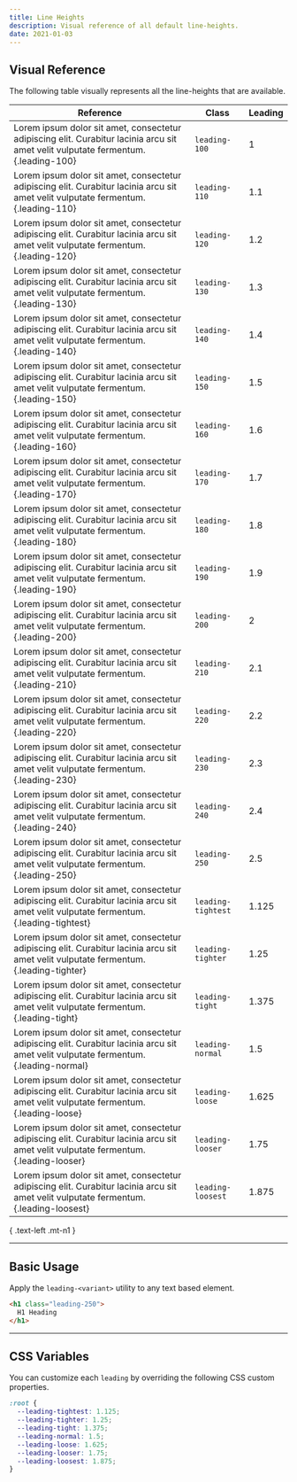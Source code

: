 ```yaml
---
title: Line Heights
description: Visual reference of all default line-heights.
date: 2021-01-03
---
```


## Visual Reference

The following table visually represents all the line-heights that are available.

| Reference | Class | Leading |
| - | - | - |
| Lorem ipsum dolor sit amet, consectetur adipiscing elit. Curabitur lacinia arcu sit amet velit vulputate fermentum. {.leading-100} | `leading-100` | 1 |
| Lorem ipsum dolor sit amet, consectetur adipiscing elit. Curabitur lacinia arcu sit amet velit vulputate fermentum. {.leading-110} | `leading-110` | 1.1 |
| Lorem ipsum dolor sit amet, consectetur adipiscing elit. Curabitur lacinia arcu sit amet velit vulputate fermentum. {.leading-120} | `leading-120` | 1.2 |
| Lorem ipsum dolor sit amet, consectetur adipiscing elit. Curabitur lacinia arcu sit amet velit vulputate fermentum. {.leading-130} | `leading-130` | 1.3 |
| Lorem ipsum dolor sit amet, consectetur adipiscing elit. Curabitur lacinia arcu sit amet velit vulputate fermentum. {.leading-140} | `leading-140` | 1.4 |
| Lorem ipsum dolor sit amet, consectetur adipiscing elit. Curabitur lacinia arcu sit amet velit vulputate fermentum. {.leading-150} | `leading-150` | 1.5 |
| Lorem ipsum dolor sit amet, consectetur adipiscing elit. Curabitur lacinia arcu sit amet velit vulputate fermentum. {.leading-160} | `leading-160` | 1.6 |
| Lorem ipsum dolor sit amet, consectetur adipiscing elit. Curabitur lacinia arcu sit amet velit vulputate fermentum. {.leading-170} | `leading-170` | 1.7 |
| Lorem ipsum dolor sit amet, consectetur adipiscing elit. Curabitur lacinia arcu sit amet velit vulputate fermentum. {.leading-180} | `leading-180` | 1.8 |
| Lorem ipsum dolor sit amet, consectetur adipiscing elit. Curabitur lacinia arcu sit amet velit vulputate fermentum. {.leading-190} | `leading-190` | 1.9 |
| Lorem ipsum dolor sit amet, consectetur adipiscing elit. Curabitur lacinia arcu sit amet velit vulputate fermentum. {.leading-200} | `leading-200` | 2 |
| Lorem ipsum dolor sit amet, consectetur adipiscing elit. Curabitur lacinia arcu sit amet velit vulputate fermentum. {.leading-210} | `leading-210` | 2.1 |
| Lorem ipsum dolor sit amet, consectetur adipiscing elit. Curabitur lacinia arcu sit amet velit vulputate fermentum. {.leading-220} | `leading-220` | 2.2 |
| Lorem ipsum dolor sit amet, consectetur adipiscing elit. Curabitur lacinia arcu sit amet velit vulputate fermentum. {.leading-230} | `leading-230` | 2.3 |
| Lorem ipsum dolor sit amet, consectetur adipiscing elit. Curabitur lacinia arcu sit amet velit vulputate fermentum. {.leading-240} | `leading-240` | 2.4 |
| Lorem ipsum dolor sit amet, consectetur adipiscing elit. Curabitur lacinia arcu sit amet velit vulputate fermentum. {.leading-250} | `leading-250` | 2.5 |
| Lorem ipsum dolor sit amet, consectetur adipiscing elit. Curabitur lacinia arcu sit amet velit vulputate fermentum. {.leading-tightest} | `leading-tightest` | 1.125 |
| Lorem ipsum dolor sit amet, consectetur adipiscing elit. Curabitur lacinia arcu sit amet velit vulputate fermentum. {.leading-tighter} | `leading-tighter` | 1.25 |
| Lorem ipsum dolor sit amet, consectetur adipiscing elit. Curabitur lacinia arcu sit amet velit vulputate fermentum. {.leading-tight} | `leading-tight` | 1.375 |
| Lorem ipsum dolor sit amet, consectetur adipiscing elit. Curabitur lacinia arcu sit amet velit vulputate fermentum. {.leading-normal} | `leading-normal` | 1.5 |
| Lorem ipsum dolor sit amet, consectetur adipiscing elit. Curabitur lacinia arcu sit amet velit vulputate fermentum. {.leading-loose} | `leading-loose` | 1.625 |
| Lorem ipsum dolor sit amet, consectetur adipiscing elit. Curabitur lacinia arcu sit amet velit vulputate fermentum. {.leading-looser} | `leading-looser` | 1.75 |
| Lorem ipsum dolor sit amet, consectetur adipiscing elit. Curabitur lacinia arcu sit amet velit vulputate fermentum. {.leading-loosest} | `leading-loosest` | 1.875 |

{ .text-left .mt-n1 }

---

## Basic Usage

Apply the `leading-<variant>` utility to any text based element.

```html
<h1 class="leading-250">
  H1 Heading
</h1>
```

---

## CSS Variables

You can customize each `leading` by overriding the following CSS custom properties.

```css
:root {
  --leading-tightest: 1.125;
  --leading-tighter: 1.25;
  --leading-tight: 1.375;
  --leading-normal: 1.5;
  --leading-loose: 1.625;
  --leading-looser: 1.75;
  --leading-loosest: 1.875;
}
```

